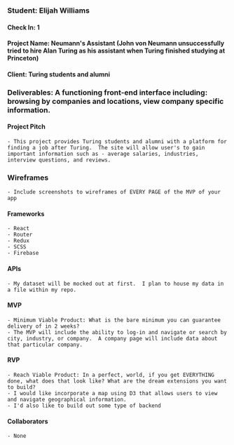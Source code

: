 ### Student: Elijah Williams

#### Check In: 1

#### Project Name: Neumann's Assistant (John von Neumann unsuccessfully tried to hire Alan Turing as his assistant when Turing finished studying at Princeton)

#### Client: Turing students and alumni

### Deliverables: A functioning front-end interface including: browsing by companies and locations, view company specific information.

#### Project Pitch
    - This project provides Turing students and alumni with a platform for finding a job after Turing.  The site will allow user's to gain important information such as - average salaries, industries, interview questions, and reviews.

### Wireframes
    - Include screenshots to wireframes of EVERY PAGE of the MVP of your app

#### Frameworks
    - React
    - Router
    - Redux
    - SCSS
    - Firebase

#### APIs
    - My dataset will be mocked out at first.  I plan to house my data in a file within my repo.  

#### MVP
    - Minimum Viable Product: What is the bare minimum you can guarantee delivery of in 2 weeks?
    - The MVP will include the ability to log-in and navigate or search by city, industry, or company.  A company page will include data about that particular company.

#### RVP
    - Reach Viable Product: In a perfect, world, if you get EVERYTHING done, what does that look like? What are the dream extensions you want to build?
    - I would like incorporate a map using D3 that allows users to view and navigate geographical information.
    - I'd also like to build out some type of backend

#### Collaborators
    - None
